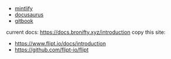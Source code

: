 - [mintlify](https://mintlify.com/showcase)
- [docusaurus](https://docusaurus.io/)
- [gitbook](https://www.gitbook.com/)

current docs: https://docs.bronifty.xyz/introduction
copy this site: 
- https://www.flipt.io/docs/introduction
- https://github.com/flipt-io/flipt

